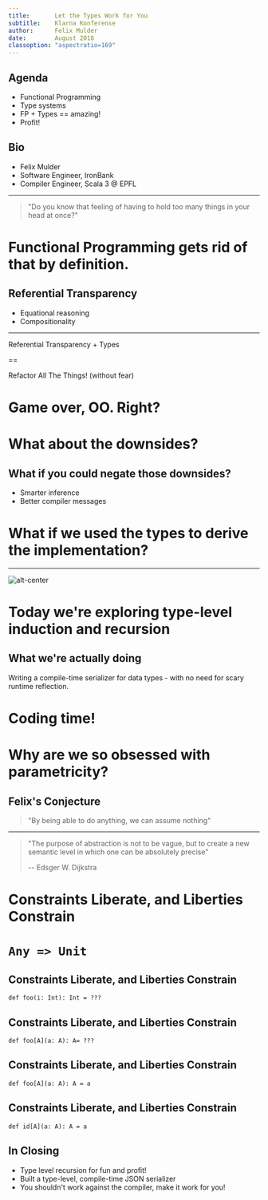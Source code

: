 ```yaml
---
title:       Let the Types Work for You
subtitle:    Klarna Konferense
author:      Felix Mulder
date:        August 2018
classoption: "aspectratio=169"
---
```


## Agenda
- Functional Programming
- Type systems
- FP + Types == amazing!
- Profit!

## Bio
- Felix Mulder
- Software Engineer, IronBank
- Compiler Engineer, Scala 3 @ EPFL

---

> "Do you know that feeling of having to hold too many things in your head at
> once?"

# Functional Programming gets rid of that by definition.

## Referential Transparency
- Equational reasoning
- Compositionality

---

Referential Transparency + Types

==

Refactor All The Things! (without fear)

# Game over, OO. Right?

# What about the downsides?

## What if you could negate those downsides?
- Smarter inference
- Better compiler messages

# What if we used the types to derive the implementation?

---

![alt-center](https://pbs.twimg.com/media/DX4al-6WAAAY7By.jpg)


# Today we're exploring type-level induction and recursion

## What we're actually doing
Writing a compile-time serializer for data types - with no need for scary
runtime reflection.

# Coding time!

# Why are we so obsessed with parametricity?

## Felix's Conjecture
> "By being able to do anything, we can assume nothing"

---

> "The purpose of abstraction is not to be vague, but to create a new semantic
> level in which one can be absolutely precise"
>
> -- Edsger W. Dijkstra

# Constraints Liberate, and Liberties Constrain

# `Any => Unit`

## Constraints Liberate, and Liberties Constrain
```tut:silent
def foo(i: Int): Int = ???
```

## Constraints Liberate, and Liberties Constrain
```tut:silent
def foo[A](a: A): A= ???
```

## Constraints Liberate, and Liberties Constrain
```tut:silent
def foo[A](a: A): A = a
```

## Constraints Liberate, and Liberties Constrain
```tut:silent
def id[A](a: A): A = a
```

## In Closing
- Type level recursion for fun and profit!
- Built a type-level, compile-time JSON serializer
- You shouldn't work against the compiler, make it work for you!
